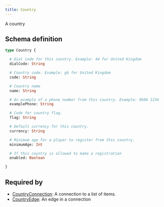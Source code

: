 ```yaml
---
title: Country
---
```


A country

## Schema definition
```graphql
type Country {

  # Dial code for this country. Example: 44 for United Kingdom
  dialCode: String 

  # Country code. Example: gb for United Kingdom
  code: String 

  # Country name
  name: String 

  # An example of a phone number from this country. Example: 9696 1234 for Malta
  examplePhone: String 

  # Code for country flag.
  flag: String 

  # Default currency for this country.
  currency: String 

  # Minimum age for a player to register from this country.
  minimumAge: Int 

  # If this country is allowed to make a registration
  enabled: Boolean 

}
```
## Required by
* [CountryConnection](graphql/schema/countryconnection.md): A connection to a list of items.
* [CountryEdge](graphql/schema/countryedge.md): An edge in a connection
